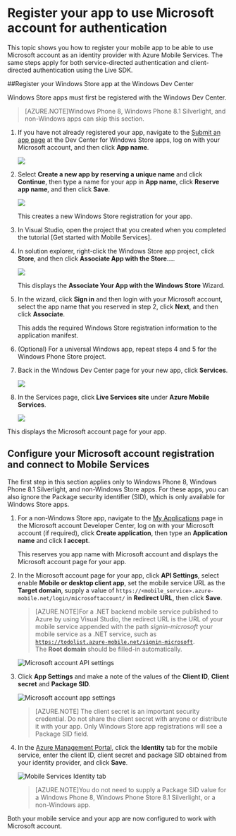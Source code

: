 <properties 
	pageTitle="Register for Microsoft authentication - Mobile Services" 
	description="Learn how to register for Microsoft authentication in your Azure Mobile Services application." 
	authors="ggailey777" 
	services="mobile-services" 
	documentationCenter="Mobile" 
	manager="dwrede" 
	editor=""/>

<tags 
	ms.service="mobile-services" 
	ms.workload="mobile" 
	ms.tgt_pltfrm="NA" 
	ms.devlang="multiple" 
	ms.topic="article" 
	ms.date="04/07/2015" 
	ms.author="glenga"/>

# Register your app to use Microsoft account for authentication

This topic shows you how to register your mobile app to be able to use Microsoft account as an identity provider with Azure Mobile Services. The same steps apply for both service-directed authentication and client-directed authentication using the Live SDK.

##Register your Windows Store app at the Windows Dev Center

Windows Store apps must first be registered with the Windows Dev Center. 

>[AZURE.NOTE]Windows Phone 8, Windows Phone 8.1 Silverlight, and non-Windows apps can skip this section.

1. If you have not already registered your app, navigate to the [Submit an app page] at the Dev Center for Windows Store apps, log on with your Microsoft account, and then click **App name**.

   	![](./media/mobile-services-how-to-register-microsoft-authentication/mobile-services-submit-win8-app.png)

2. Select **Create a new app by reserving a unique name** and click **Continue**, then type a name for your app in **App name**, click **Reserve app name**, and then click **Save**.

   	![](./media/mobile-services-how-to-register-microsoft-authentication/mobile-services-win8-app-name.png)

   	This creates a new Windows Store registration for your app.

3. In Visual Studio, open the project that you created when you completed the tutorial [Get started with Mobile Services].

4. In solution explorer, right-click the Windows Store app project, click **Store**, and then click **Associate App with the Store...**. 

  	![](./media/mobile-services-how-to-register-microsoft-authentication/mobile-services-store-association.png)

   	This displays the **Associate Your App with the Windows Store** Wizard.

5. In the wizard, click **Sign in** and then login with your Microsoft account, select the app name that you reserved in step 2, click **Next**, and then click **Associate**.

   	This adds the required Windows Store registration information to the application manifest.   

6. (Optional) For a universal Windows app, repeat steps 4 and 5 for the Windows Phone Store project. 

6. Back in the Windows Dev Center page for your new app, click **Services**. 

   	![](./media/mobile-services-how-to-register-microsoft-authentication/mobile-services-win8-edit-app.png) 

7. In the Services page, click **Live Services site** under **Azure Mobile Services**.

	![](./media/mobile-services-how-to-register-microsoft-authentication/mobile-services-win8-edit2-app.png) 

This displays the Microsoft account page for your app.

## Configure your Microsoft account registration and connect to Mobile Services

The first step in this section applies only to Windows Phone 8, Windows Phone 8.1 Silverlight, and non-Windows Store apps. For these apps, you can also ignore the Package security identifier (SID), which is only available for Windows Store apps. 

1. For a non-Windows Store app, navigate to the <a href="http://go.microsoft.com/fwlink/p/?LinkId=262039" target="_blank">My Applications</a> page in the Microsoft account Developer Center, log on with your Microsoft account (if required), click **Create application**, then type an **Application name** and click **I accept**.

   	This reserves you app name with Microsoft account and displays the Microsoft account page for your app.

8. In the Microsoft account page for your app, click **API Settings**, select enable **Mobile or desktop client app**, set the mobile service URL as the **Target domain**, supply a value of `https://<mobile_service>.azure-mobile.net/login/microsoftaccount/` in **Redirect URL**, then click **Save**.

	>[AZURE.NOTE]For a .NET backend mobile service published to Azure by using Visual Studio, the redirect URL is the URL of your mobile service appended with the path _signin-microsoft_ your mobile service as a .NET service, such as <code>https://todolist.azure-mobile.net/signin-microsoft</code>.  
	>The **Root domain** should be filled-in automatically.

	![Microsoft account API settings](./media/mobile-services-how-to-register-microsoft-authentication/mobile-services-win8-app-push-auth-2.png)

4. Click **App Settings** and make a note of the values of the **Client ID**, **Client secret** and **Package SID**. 

   	![Microsoft account app settings](./media/mobile-services-how-to-register-microsoft-authentication/mobile-services-win8-app-push-auth.png)

    > [AZURE.NOTE] The client secret is an important security credential. Do not share the client secret with anyone or distribute it with your app. Only Windows Store app registrations will see a Package SID field.

4. In the [Azure Management Portal], click the **Identity** tab for the mobile service, enter the client ID, client secret and package SID obtained from your identity provider, and click **Save**. 

 	![Mobile Services Identity tab](./media/mobile-services-how-to-register-microsoft-authentication/mobile-services-identity-tab.png)
	
	>[AZURE.NOTE]You do not need to supply a Package SID value for a Windows Phone 8, Windows Phone Store 8.1 Silverlight, or a non-Windows app.
	
Both your mobile service and your app are now configured to work with Microsoft account.

<!-- Anchors. -->

<!-- Images. -->

<!-- URLs. -->

[Submit an app page]: http://go.microsoft.com/fwlink/p/?LinkID=266582
[My Applications]: http://go.microsoft.com/fwlink/p/?LinkId=262039

[Azure Management Portal]: https://manage.windowsazure.com/
